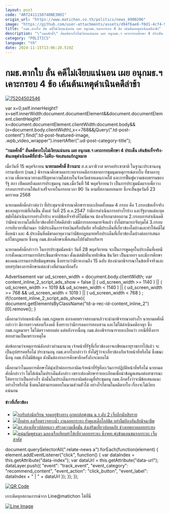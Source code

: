 ```yaml
---
layout: post
code: "ART2411150740NE3N9I"
origin_url: "https://www.matichon.co.th/politics/news_4900206"
image: "https://github.com/user-attachments/assets/d94f6ae8-f0d1-4cf4-9737-65bac3289d8a"
title: "กมธ.ตากใบ ลั่น คดีไม่เงียบแน่นอน เผย อนุกมธ.ฯเคาะกรอบ 4 ข้อ เค้นต้นเหตุดำเนินคดีล่าช้า"
description: "\"กมลศักดิ์\" ลั่นคดีตากใบไม่เงียบแน่นอน เผย อนุกมธ.ฯ เคาะกรอบศึกษา 4 ประเด็น เค้นข้อเท็จจริง-ต้นเหตุดำเนินคดีที่ล่าช้า-ไม่คืบ-จ่อเสนอแก้กฎหมาย"
category: "POLITICS"
language: "th"
date: 2024-11-15T13:06:28.519Z
---
```


# กมธ.ตากใบ ลั่น คดีไม่เงียบแน่นอน เผย อนุกมธ.ฯเคาะกรอบ 4 ข้อ เค้นต้นเหตุดำเนินคดีล่าช้า

[![](https://www.matichon.co.th/wp-content/uploads/2024/11/75204502546.jpg "75204502546")](https://www.matichon.co.th/wp-content/uploads/2024/11/75204502546.jpg)

var x=0;self.innerHeight?x=self.innerWidth:document.documentElement&&document.documentElement.clientHeight?x=document.documentElement.clientWidth:document.body&&(x=document.body.clientWidth),x<=768&&jQuery(".td-post-content").find(".td-post-featured-image, .wpb\_video\_wrapper").insertAfter(".ud-post-category-title");

**“กมลศักดิ์” ลั่นคดีตากใบไม่เงียบแน่นอน เผย อนุกมธ.ฯ เคาะกรอบศึกษา 4 ประเด็น เค้นข้อเท็จจริง-ต้นเหตุดำเนินคดีที่ล่าช้า-ไม่คืบ-จ่อเสนอแก้กฎหมาย**

เมื่อวันที่ 15 พฤศจิกายน **นายกมลศักดิ์ ลีวาเมาะ** ส.ส.นราธิวาส พรรคประชาชาติ ในฐานะประธานอนุกรรมาธิการ (กมธ.) พิจารณาศึกษาผลกระทบจากคดีการสลายการชุมนุมเหตุการณ์ตากใบ ที่ขาดอายุความ เพื่อหาแนวทางแก้ปัญหาความไม่สงบในจังหวัดชายแดนภาคใต้ และการฟื้นฟูความชอบธรรมของรัฐ สภา เปิดเผยถึงผลการประชุมอนุ กมธ.เมื่อวันที่ 14 พฤศจิกายนว่า เป็นการประชุมนัดแรกเพื่อวางกรอบการทำงานให้แล้วเสร็จภายในกรอบเวลา 90 วัน ตามที่สภามอบหมาย ซึ่งจะสิ้นสุดวันที่ 23 มกราคม 2568

นายกมลศักดิ์กล่าวต่อว่า ที่ประชุมจะพิจารณาศึกษารายละเอียดทั้งหมด 4 กรอบ คือ 1.กรอบข้อเท็จจริงของเหตุการณ์ที่เกิดขึ้น ตั้งแต่ วันที่ 25 ต.ค.2547 ว่ามีการดำเนินการอย่างไรบ้าง และรัฐบาลแต่ละยุคสมัยได้ดำเนินการอย่างไรบ้าง หากมีข้อเท็จจริงที่ไม่ชัดเจน ต้องเรียกมาสอบถาม 2.กรอบการดำเนินคดี ว่ามีหน่วยงานใดที่เกี่ยวข้องที่ทำให้คดีล่าช้า แม้มีการออกหมายจับแล้ว ยังไม่สามารถจับกุมได้ 3.กรอบการเยียวยาที่ผ่านมา ว่ามีประเด็นการจ่ายเงินหรือบันทึก หรือมีประเด็นที่เกี่ยวข้องใดบ้างและทำให้คดีไม่คืบหน้า และ 4.ประเด็นที่คดีขาดอายุความว่ามีข้อกฎหมายหรือประเด็นที่เกี่ยวข้องใดบ้างต่อการเสนอแก้ไขกฎหมาย ซึ่งอนุ กมธ.ต้องศึกษาเพื่อเสนอไปยังฝ่ายบริหาร

นายกมลศักดิ์กล่าวว่า ในการประชุมนัดหน้า วันที่ 28 พฤศจิกายน จะเป็นการพูดคุยในประเด็นที่เคยมีการตั้งคณะกรรมการอิสระขึ้นมาพิจารณา ตั้งแต่สมัยที่นายทักษิณ ชินวัตร เป็นนายกฯ และมีการศึกษาของคณะกรรมการสิทธิมนุษยชน ซึ่งทราบว่ามีรายงานถึง 15 ฉบับ ต้องนำมาพิจารณาในข้อเท็จจริงและบทสรุปของการศึกษาแต่ละช่วงที่ผ่านมาอีกครั้ง

Advertisement var ud\_screen\_width = document.body.clientWidth; var content\_inline\_2\_script\_ads\_show = false || ( ud\_screen\_width >= 1140 ) || ( ud\_screen\_width >= 1019 && ud\_screen\_width < 1140 ) || ( ud\_screen\_width >= 768 && ud\_screen\_width < 1019 ) || ( ud\_screen\_width < 768 ) ; if(!content\_inline\_2\_script\_ads\_show){ document.getElementsByClassName("td-a-rec-id-content\_inline\_2")\[0\].remove(); }

เมื่อถามว่าก่อนหน้านั้น กมธ.กฎหมาย สภาเคยตรวจสอบมาแล้วจะนำมาพิจารณาอย่างไร นายกมลศักดิ์กล่าวว่า มีการตรวจสอบเรื่องคดี ซึ่งทราบว่ามีการลดการสอบสวน และไม่ได้ดำเนินคดีอาญา ซึ่ง กมธ.กฎหมายฯ ไม่ได้ตรวจสอบต่อ แต่หลังจากนี้อนุ กมธ.ต้องพิจารณารายละเอียดว่า กรณีที่ทิ้งการสอบสวนเป็นเพราะเหตุใด

ต่อข้อถามว่าเหตุการณ์ดังกล่าวผ่านมานาน เจ้าหน้าที่รัฐที่เกี่ยวข้องอาจเกษียณอายุราชการไปแล้ว จะเป็นอุปสรรคหรือไม่ ประธานอนุ กมธ.ตากใบกล่าวว่า ยังไม่รู้ว่าจะเกี่ยวข้องกับเจ้าหน้าที่หรือไม่ ซึ่งขณะนี้อนุ กมธ.ยังไม่มีข้อมูล ดังนั้นต้องรอการศึกษาอีกครั้งถึงจะตอบได้

เมื่อถามว่าในผลการศึกษาได้มุ่งเป้าต่อการเอาผิดเจ้าหน้าที่รัฐที่ละเว้นการปฏิบัติหน้าที่หรือไม่ นายกมลศักดิ์กล่าวว่า ไม่ได้เน้นในประเด็นดังกล่าว เพราะต้องศึกษารายละเอียดเพื่อนำข้อมูลเสนอต่อสาธารณะให้ทราบว่าเป็นอย่างไร ดังนั้นในประเด็นการเอาผิดต้องดูที่ประชุมอนุ กมธ.อีกครั้งว่าจะมีข้อเสนอแนะอย่างไรหรือไม่ ซึ่งตนไม่สามารถตอบในนามส่วนตัวได้ อย่างไรก็ตามในคดีตากใบ เรื่องจะไม่เงียบแน่นอน

#### ข่าวที่เกี่ยวข้อง

*   [![](https://www.matichon.co.th/wp-content/uploads/2024/11/chonrodrubsong1.jpg)รถรับส่งนักเรียน จอดอยู่ข้างทาง ถูกหกล้อพุ่งชน น.ร.ดับ 2 เจ็บอีกนับสิบราย](https://www.matichon.co.th/region/news_4901067)
*   [![](https://www.matichon.co.th/wp-content/uploads/2024/11/บิีกต่าย_ลอยกระทง.jpg)บิ๊กต่าย ลงเรือตรวจทางน้ำ งานลอยกระทง ย้ำดูแลเด็กใกล้ชิด อย่าลืมป้องกันภัยมิจฉาชีพ](https://www.matichon.co.th/local/crime/news_4901039)
*   [![](https://www.matichon.co.th/wp-content/uploads/2024/11/bbb77.jpg)ตร.ท่องเที่ยวปล่อยแถว สร้างความเชื่อมั่น ส่งเสริมเที่ยวปลอดภัย ช่วงเทศกาลลอยกระทง](https://www.matichon.co.th/local/crime/news_4901048)
*   [![](https://www.matichon.co.th/wp-content/uploads/2024/11/เมาซิ่งจยย.พุ่งข้ามเลย-15.jpeg)หนุ่มกัมพูชาเมา ฉลองเรือเทียบท่าให้เที่ยวลอยกระทง ซิ่งจยย.พุ่งข้ามเลนชนรถกระบะ เจ็บสาหัส](https://www.matichon.co.th/region/news_4901034)

document.querySelectorAll(".relate-news a").forEach(function(element) { element.addEventListener("click", function() { var dataIndex = this.getAttribute("data-index"); var dataUrl = this.getAttribute("data-url"); dataLayer.push({ "event": "track\_event", "event\_category": "recommend\_content", "event\_action": "click\_button", "event\_label": dataIndex + " | " + dataUrl }); }); });

[![QR Code](https://www.matichon.co.th/wp-content/uploads/2023/07/wob1371z.jpg)](https://lin.ee/ht0nDxX)

เกาะติดทุกสถานการณ์จาก Line@matichon ได้ที่นี่

[![Line Image](https://www.matichon.co.th/wp-content/uploads/2023/07/th.png)](https://lin.ee/ht0nDxX)